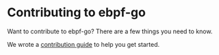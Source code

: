 # Contributing to ebpf-go

Want to contribute to ebpf-go? There are a few things you need to know.

We wrote a [contribution guide](https://ebpf-go.dev/contributing/) to help you get started.

<!-- Auto-update: 2025-10-05T19:59:58.627506 -->
